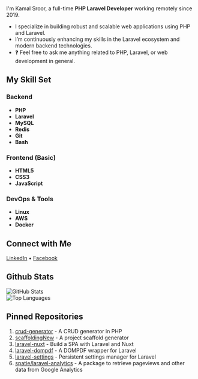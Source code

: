 ### 
I'm Kamal Sroor, a full-time **PHP Laravel Developer** working remotely since 2019.

- I specialize in building robust and scalable web applications using PHP and Laravel.
- I’m continuously enhancing my skills in the Laravel ecosystem and modern backend technologies.
- ❓ Feel free to ask me anything related to PHP, Laravel, or web development in general.

## My Skill Set

### Backend
- **PHP**
- **Laravel**
- **MySQL**
- **Redis**
- **Git**
- **Bash**

### Frontend (Basic)
- **HTML5**
- **CSS3**
- **JavaScript**

### DevOps & Tools
- **Linux**
- **AWS**
- **Docker**

## Connect with Me
[LinkedIn](https://www.linkedin.com/in/kamal-sroor/) • [Facebook](https://www.facebook.com/kamal.s.sroor.9)

## Github Stats
![GitHub Stats](https://github-readme-stats.vercel.app/api?username=kamalsroor1&show_icons=true&theme=radical)  
![Top Languages](https://github-readme-stats.vercel.app/api/top-langs/?username=kamalsroor1&layout=compact&theme=radical)

## Pinned Repositories
1. [crud-generator](https://github.com/kamalsroor/crud-generator) - A CRUD generator in PHP  
2. [scaffoldingNew](https://github.com/kamalsroor/scaffoldingNew) - A project scaffold generator  
3. [laravel-nuxt](https://github.com/kamalsroor/laravel-nuxt) - Build a SPA with Laravel and Nuxt  
4. [laravel-dompdf](https://github.com/kamalsroor/laravel-dompdf) - A DOMPDF wrapper for Laravel  
5. [laravel-settings](https://github.com/kamalsroor/laravel-settings) - Persistent settings manager for Laravel  
6. [spatie/laravel-analytics](https://github.com/spatie/laravel-analytics) - A package to retrieve pageviews and other data from Google Analytics
